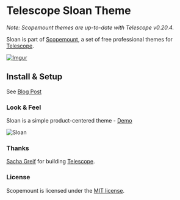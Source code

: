 # Telescope Sloan Theme

*Note: Scopemount themes are up-to-date with Telescope v0.20.4.*

Sloan is part of [Scopemount](http://scopemount.startrack.io), a set of free professional themes for [Telescope](http://www.telescopeapp.org/).

[![Imgur](http://i.imgur.com/8yYLXiY.jpg)](http://scopemount.startrack.io)

## Install & Setup

See [Blog Post](http://blog.startrack.io/scopemount-theme-sloan/)

### Look & Feel

Sloan is a simple product-centered theme - [Demo](http://sm-sloan.meteor.com/)

![Sloan](http://i.imgur.com/ubdDcBc.png)

### Thanks

[Sacha Greif](https://github.com/SachaG) for building [Telescope](https://github.com/TelescopeJS/Telescope).

### License

Scopemount is licensed under the [MIT license](http://opensource.org/licenses/MIT).
